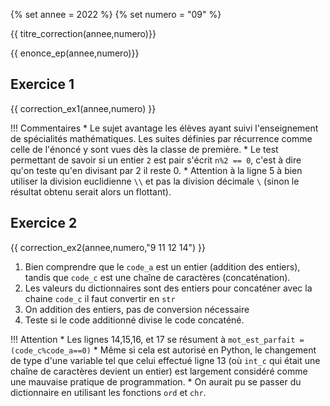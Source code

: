 {% set annee = 2022 %}
{% set numero = "09" %}


{{ titre_correction(annee,numero)}}

{{ enonce_ep(annee,numero)}}
 

## Exercice 1

{{ correction_ex1(annee,numero) }}

!!! Commentaires
    * Le sujet avantage les élèves ayant suivi l'enseignement de spécialités mathématiques. Les suites définies par récurrence comme celle de l'énoncé y sont vues dès la classe de première. 
    * Le test permettant de savoir si un entier `2` est pair s'écrit `n%2 == 0`, c'est à dire qu'on teste qu'en divisant par 2 il reste 0.
    * Attention à la ligne 5 à bien utiliser la division euclidienne `\\` et pas la division décimale `\` (sinon le résultat obtenu serait alors un flottant).


## Exercice 2 
{{ correction_ex2(annee,numero,"9 11 12 14") }}
 
1. Bien comprendre que le `code_a` est un entier (addition des entiers), tandis que `code_c` est une chaîne de caractères (concaténation).
2. Les valeurs du dictionnaires sont des entiers pour concaténer avec la chaine `code_c` il faut convertir en `str`
3. On addition des entiers, pas de conversion nécessaire
4. Teste si le code additionné divise le code concaténé.

!!! Attention
    * Les lignes 14,15,16, et 17 se résument à `mot_est_parfait = (code_c%code_a==0)`
    * Même si cela est autorisé en Python, le changement de type d'une variable tel que celui effectué ligne 13 (où `int_c` qui était une chaîne de caractères devient un entier) est largement considéré comme une mauvaise pratique de programmation.
    * On aurait pu se passer du dictionnaire en utilisant les fonctions `ord` et `chr`.

